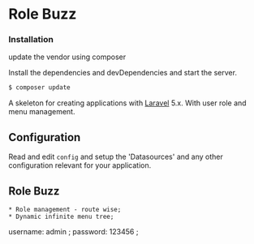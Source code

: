 # Role Buzz 


### Installation

update the vendor using composer

Install the dependencies and devDependencies and start the server.

```sh
$ composer update
```





A skeleton for creating applications with [Laravel](https://laravel.com) 5.x.
With user role and menu management.

## Configuration

Read and edit `config` and setup the 'Datasources' and any other
configuration relevant for your application.


## Role Buzz
    * Role management - route wise;
    * Dynamic infinite menu tree;


username: admin ;
password: 123456 ;
